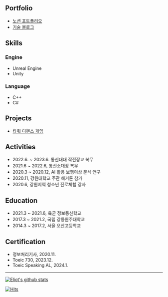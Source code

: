 ## Portfolio

 - [노션 포트폴리오](https://eliotjang.notion.site/00986d1563014726a168fb367f4eff6d?pvs=4)
 - [기술 블로그](https://velog.io/@eliotjang)

## Skills 

### Engine
- Unreal Engine
- Unity

### Language 
- C++
- C#

## Projects

- [타워 디펜스 게임](https://github.com/eliotjang/tower-defense-game)

## Activities
- 2022.6. ~ 2023.6. 통신대대 작전장교 복무
- 2021.6 ~ 2022.6, 통신소대장 복무
- 2020.3 ~ 2020.12, AI 활용 보행이상 분석 연구
- 2020.11, 강원대학교 주관 해커톤 참가
- 2020.6, 강원지역 청소년 진로체험 강사

## Education
- 2021.3 ~ 2021.6, 육군 정보통신학교
- 2017.3 ~ 2021.2, 국립 강릉원주대학교
- 2014.3 ~ 2017.2, 서울 오산고등학교

## Certification
- 정보처리기사, 2020.11.
- Toeic 730, 2023.12.
- Toeic Speaking AL, 2024.1.
- - -

[![Eliot's github stats](https://github-readme-stats.vercel.app/api?username=eliotjang)](https://github.com/anuraghazra/github-readme-stats)

[![Hits](https://hits.seeyoufarm.com/api/count/incr/badge.svg?url=https%3A%2F%2Fgithub.com%2Feliotjang)](https://hits.seeyoufarm.com)
